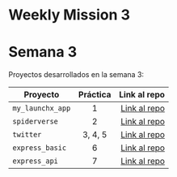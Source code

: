 # Weekly Mission 3

# Semana 3 

Proyectos desarrollados en la semana 3:

| Proyecto | Práctica | Link al repo |
| ------------- |:-------------:| -----:|
|`my_launchx_app`|1|[Link al repo](https://github.com/gabrieltorres519/my_launch_app)|
|`spiderverse`|2|[Link al repo](https://github.com/gabrieltorres519/spiderverse)|
|`twitter`|3, 4, 5|[Link al repo](https://github.com/gabrieltorres519/twitter_launchx)|
|`express_basic`|6|[Link al repo](https://github.com/gabrieltorres519/server_express_launchx)|
|`express_api`|7|[Link al repo](https://github.com/gabrieltorres519/api_express_launchx)|
